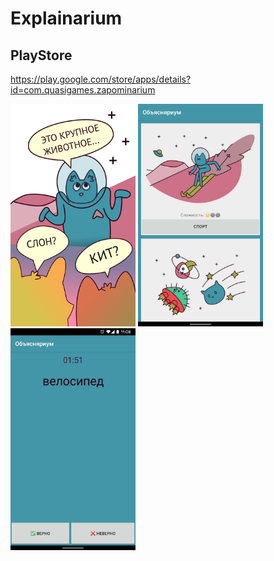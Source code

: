 # Explainarium

## PlayStore
https://play.google.com/store/apps/details?id=com.quasigames.zapominarium

<img src="https://github.com/mishantrop/explainarium/blob/master/graphics/1/Screenshot_0.png" width="200">
<img src="https://github.com/mishantrop/explainarium/blob/master/graphics/1/Screenshot_1.jpg" width="200">
<img src="https://github.com/mishantrop/explainarium/blob/master/graphics/1/Screenshot_2.jpg" width="200">

